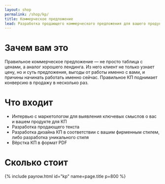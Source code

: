 ```yaml
---
layout: shop
permalink: /shop/kp/
title: Коммерческое предложение
lead: Разработка продающего коммерческого предложения для вашего продукта
---
```


# **Зачем вам это**

Правильное коммерческое предложение — не просто таблица с ценами, а аналог хорошего лендинга. Из него клиент не только узнает цену, но и суть предложения, выгоды от работы именно с вами, и причины начинать работать именно сейчас. Правильное КП поднимает конверсию в продажу в несколько раз.

# **Что входит**

- Интервью с маркетологом для выявления ключевых смыслов о вас и вашем продукте для КП
- Разработка продающего текста
- Разработка дизайна КП в соответствии с вашим фирменным стилем, либо разработка уникального стиля
- Вёрстка КП в формат PDF

# **Сколько стоит**

{% include payrow.html id="kp" name=page.title p=800 %}
